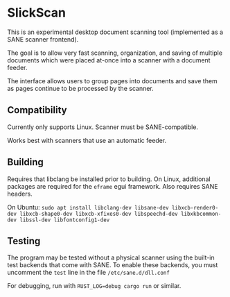 # SlickScan

This is an experimental desktop document scanning tool (implemented as a SANE scanner frontend).

The goal is to allow very fast scanning, organization, and saving of multiple documents which were placed at-once into a scanner with a document feeder.

The interface allows users to group pages into documents and save them as pages continue to be processed by the scanner.

## Compatibility

Currently only supports Linux.
Scanner must be SANE-compatible.

Works best with scanners that use an automatic feeder.

## Building

Requires that libclang be installed prior to building.
On Linux, additional packages are required for the `eframe` egui framework.
Also requires SANE headers.

On Ubuntu: `sudo apt install libclang-dev libsane-dev libxcb-render0-dev libxcb-shape0-dev libxcb-xfixes0-dev libspeechd-dev libxkbcommon-dev libssl-dev libfontconfig1-dev`

## Testing

The program may be tested without a physical scanner using the built-in test backends that come with SANE.
To enable these backends, you must uncomment the `test` line in the file `/etc/sane.d/dll.conf`

For debugging, run with `RUST_LOG=debug cargo run` or similar.
